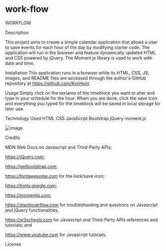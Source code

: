 # work-flow

WORKFLOW

Description


This project aims to create a simple calendar application that allows a user to save events for each hour of the day by modifying starter code. The application will run in the browser and feature dynamically updated HTML and CSS powered by jQuery. The Moment.js library is used to work with date and time.


Installation
This application runs in a browser while its HTML, CSS, JS, images, and README files are accessed through the author's GitHub repository at https://github.com/KvnHunt.

Usage
Simply click on the textarea of the timeblock you want to alter and type in your schedule for the hour. When you are done, click the save icon and everything you typed for the timeblock will be saved in local storage for later use.

Technology Used
HTML
CSS
JavaScript
Bootstrap
jQuery
moment.js

![image](https://github.com/KvnHunt/work-flow/assets/153535126/a2d44a43-7a3f-4fc7-8740-b55d8a6d376a)










Credits

MDN Web Docs on Javascript and Third-Party APIs;

https://jQuery.com;

https://getbootstrap.com;

https://fontawesome.com for the lock/save icon;

https://fonts.google.com;

https://momentjs.com;

https://stackoverflow.com for troubleshooting and questions on Javascript and jQuery functionalities.

https://w3schools.com for Javascript and Third-Party APIs references and tutorials; and

https://www.youtube.com for Javascript tutorials.

License
